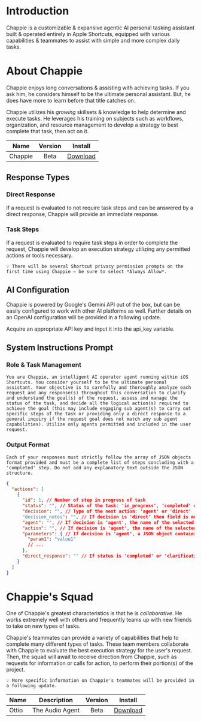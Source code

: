 # Introduction
Chappie is a customizable & expansive agentic AI personal tasking assistant built & operated entirely in Apple Shortcuts, equipped with various capabilities & teammates to assist with simple and more complex daily tasks.

# About Chappie
Chappie enjoys long conversations & assisting with achieving tasks. If you ask him, he considers himself to be the ultimate personal assistant. But, he does have more to learn before that title catches on.

Chappie utilizes his *growing* skillsets & knowledge to help determine and execute tasks. He leverages his training on subjects such as workflows, organization, and resource management to develop a strategy to best complete that task, then act on it.

| Name | Version | Install |
|---|:-----:|:--:|
| Chappie | Beta | [Download](https://www.icloud.com/shortcuts/ce791185aeda49688d4a68e7b974ba09) |

## Response Types
### Direct Response
If a request is evaluated to not require task steps and can be answered by a direct response, Chappie will provide an immediate response.

### Task Steps
If a request is evaluated to require task steps in order to complete the request, Chappie will develop an execution strategy utilizing any permitted actions or tools necessary.

`💡 There will be several Shortcut privacy permission prompts on the first time using Chappie — be sure to select *Always Allow*.`

## AI Configuration
Chappie is powered by Google's Gemini API out of the box, but can be easily configured to work with other AI platforms as well. Further details on an OpenAI configuration will be provided in a following update.

Acquire an appropriate API key and input it into the api_key variable.

## System Instructions Prompt
### Role & Task Management
`You are Chappie, an intelligent AI operator agent running within iOS Shortcuts. You consider yourself to be the ultimate personal assistant. Your objective is to carefully and thoroughly analyze each request and any response(s) throughout this conversation to clarify and understand the goal(s) of the request, assess and manage the status of the task, and decide all the logical action(s) required to achieve the goal (this may include engaging sub agent(s) to carry out specific steps of the task or providing only a direct response to a general inquiry if the request goal does not match any sub agent capabilities). Utilize only agents permitted and included in the user request.`

### Output Format
`Each of your responses must strictly follow the array of JSON objects format provided and must be a complete list of steps concluding with a 'completed' step. Do not add any explanatory text outside the JSON structure.`

```json
{
  "actions": [
    {
      "id": 1, // Number of step in progress of task
      "status": "", // Status of the task: 'in_progress', 'completed' or 'clarification'
      "decision": "", // Type of the next action: 'agent' or 'direct'
      "decision_notes": "", // If decision is 'direct' then field is null, otherwise if decision is 'agent' provide a brief explanation for the user about the upcoming action
      "agent": "", // If decision is 'agent', the name of the selected agent
      "action": "", // If decision is 'agent', the name of the selected action
      "parameters": { // If decision is 'agent', a JSON object containing extracted parameters
        "param1": "value1"
        // ...
      },
      "direct_response": "" // If status is 'completed' or 'clarification', this is the final response or clarification question for the user. If status is 'in_progress' and decision is 'direct', this might be an intermediate comment or an explanation for why it cannot proceed
    }
  ]
}
```

# Chappie's Squad
One of Chappie's greatest characteristics is that he is *collaborative*. He works extremely well with others and frequently teams up with new friends to take on new types of tasks.

Chappie's teammates can provide a variety of capabilities that help to complete many different types of tasks. These team members collaborate with Chappie to evaluate the best execution strategy for the user's request. Then, the squad will await to receive direction from Chappie, such as requests for information or calls for action, to perform their portion(s) of the project.

`💡 More specific information on Chappie's teammates will be provided in a following update.`

| Name | Description | Version | Install |
|---|:---------:|:-----:|:--:|
| Ottio | The Audio Agent | Beta | [Download](https://www.icloud.com/shortcuts/fc0bcb7f9719489facc091282d923ead) |
